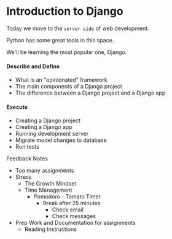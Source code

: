 # Introduction to Django

Today we move to the `server side` of web development.

Python has some great tools in this space.

We'll be learning the most popular one, Django.

#### Describe and Define

- What is an "opinionated" framework
- The main components of a Django project
- The difference between a Django project and a Django app

#### Execute

- Creating a Django project
- Creating a Django app
- Running development server
- Migrate model changes to database
- Run tests

Feedback Notes

- Too many assignments
- Stress
  - The Growth Mindset
  - Time Management
    - Pomodoro - Tomato Timer
      - Break after 25 minutes
        - Check email
        - Check messages      
- Prep Work and Documentation for assignments
  - Reading Instructions